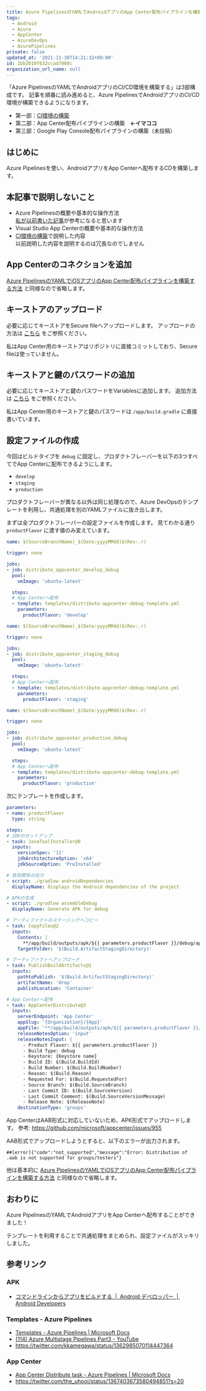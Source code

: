 ```yaml
---
title: Azure PipelinesのYAMLでAndroidアプリのApp Center配布パイプラインを構築する方法
tags:
  - Android
  - Azure
  - AppCenter
  - AzureDevOps
  - AzurePipelines
private: false
updated_at: '2021-11-30T14:21:32+09:00'
id: 1bb2010f632ccad7008c
organization_url_name: null
---
```

「Azure PipelinesのYAMLでAndroidアプリのCI/CD環境を構築する」は3部構成です。
記事を順番に読み進めると、Azure PipelinesでAndroidアプリのCI/CD環境が構築できるようになります。

- 第一部：[CI環境の構築](https://qiita.com/uhooi/items/2c81ce98907eb29fef7d)
- 第二部：App Center配布パイプラインの構築　__←イマココ__
- 第三部：Google Play Console配布パイプラインの構築（未投稿）

## はじめに

Azure Pipelinesを使い、AndroidアプリをApp Centerへ配布するCDを構築します。

## 本記事で説明しないこと

- Azure Pipelinesの概要や基本的な操作方法  
[私が以前書いた記事](https://qiita.com/uhooi/items/5ed8db6aaec01425e453)が参考になると思います
- Visual Studio App Centerの概要や基本的な操作方法
- [CI環境の構築](https://qiita.com/uhooi/items/2c81ce98907eb29fef7d)で説明した内容  
以前説明した内容を説明するのは冗長なのでしません

## App Centerのコネクションを追加

[Azure PipelinesのYAMLでiOSアプリのApp Center配布パイプラインを構築する方法](https://qiita.com/uhooi/items/1245344a6add3e86cdc8#app-centerのコネクションを追加) と同様なので省略します。

## キーストアのアップロード

必要に応じてキーストアをSecure fileへアップロードします。
アップロードの方法は [こちら](https://qiita.com/uhooi/items/1245344a6add3e86cdc8#%E8%A8%BC%E6%98%8E%E6%9B%B8%E3%81%A8provisioning-profile%E3%81%AE%E3%82%A2%E3%83%83%E3%83%97%E3%83%AD%E3%83%BC%E3%83%89) をご参照ください。

私はApp Center用のキーストアはリポジトリに直接コミットしており、Secure fileは使っていません。

## キーストアと鍵のパスワードの追加

必要に応じてキーストアと鍵のパスワードをVariablesに追加します。
追加方法は [こちら](https://qiita.com/uhooi/items/1245344a6add3e86cdc8#p12%E3%83%95%E3%82%A1%E3%82%A4%E3%83%AB%E3%81%AE%E3%83%91%E3%82%B9%E3%83%AF%E3%83%BC%E3%83%89%E3%81%AE%E8%BF%BD%E5%8A%A0) をご参照ください。

私はApp Center用のキーストアと鍵のパスワードは `/app/build.gradle` に直接書いています。

## 設定ファイルの作成

今回はビルドタイプを `debug` に固定し、プロダクトフレーバーを以下の3つすべてでApp Centerに配布できるようにします。

- `develop`
- `staging`
- `production`

プロダクトフレーバーが異なる以外は同じ処理なので、Azure DevOpsのテンプレートを利用し、共通処理を別のYAMLファイルに抜き出します。

まずは全プロダクトフレーバーの設定ファイルを作成します。
見てわかる通り `productFlavor` に渡す値のみ変えています。

```yaml:distribute-appcenter-develop-debug.yml
name: $(SourceBranchName)_$(Date:yyyyMMdd)$(Rev:.r)

trigger: none

jobs:
- job: distribute_appcenter_develop_debug
  pool:
    vmImage: 'ubuntu-latest'

  steps:
  # App Centerへ配布
  - template: templates/distribute-appcenter-debug-template.yml
    parameters:
      productFlavor: 'develop'
```

```yaml:distribute-appcenter-staging-debug.yml
name: $(SourceBranchName)_$(Date:yyyyMMdd)$(Rev:.r)

trigger: none

jobs:
- job: distribute_appcenter_staging_debug
  pool:
    vmImage: 'ubuntu-latest'

  steps:
  # App Centerへ配布
  - template: templates/distribute-appcenter-debug-template.yml
    parameters:
      productFlavor: 'staging'
```

```yaml:distribute-appcenter-production-debug.yml
name: $(SourceBranchName)_$(Date:yyyyMMdd)$(Rev:.r)

trigger: none

jobs:
- job: distribute_appcenter_production_debug
  pool:
    vmImage: 'ubuntu-latest'

  steps:
  # App Centerへ配布
  - template: templates/distribute-appcenter-debug-template.yml
    parameters:
      productFlavor: 'production'
```

次にテンプレートを作成します。

```yaml:templates/distribute-appcenter-debug-template.yml
parameters:
- name: productFlavor
  type: string

steps:
# JDKのセットアップ
- task: JavaToolInstaller@0
  inputs:
    versionSpec: '11'
    jdkArchitectureOption: 'x64'
    jdkSourceOption: 'PreInstalled'

# 依存関係の出力
- script: ./gradlew androidDependencies
  displayName: Displays the Android dependencies of the project

# APKの生成
- script: ./gradlew assembleDebug
  displayName: Generate APK for debug

# アーティファクトのステージングへコピー
- task: CopyFiles@2
  inputs:
    Contents: |
      **/app/build/outputs/apk/${{ parameters.productFlavor }}/debug/app-${{ parameters.productFlavor }}-debug.apk
    TargetFolder: '$(Build.ArtifactStagingDirectory)'

# アーティファクトへアップロード
- task: PublishBuildArtifacts@1
  inputs:
    pathtoPublish: '$(Build.ArtifactStagingDirectory)'
    artifactName: 'drop'
    publishLocation: 'Container'

# App Centerへ配布
- task: AppCenterDistribute@3
  inputs:
    serverEndpoint: 'App Center'
    appSlug: '{Organization}/{App}'
    appFile: '**/app/build/outputs/apk/${{ parameters.productFlavor }}/debug/app-${{ parameters.productFlavor }}-debug.apk'
    releaseNotesOption: 'input'
    releaseNotesInput: |
      - Product Flavor: ${{ parameters.productFlavor }}
      - Build Type: debug
      - Keystore: {Keystore name}
      - Build ID: $(Build.BuildId)
      - Build Number: $(Build.BuildNumber)
      - Reason: $(Build.Reason)
      - Requested For: $(Build.RequestedFor)
      - Source Branch: $(Build.SourceBranch)
      - Last Commit ID: $(Build.SourceVersion)
      - Last Commit Comment: $(Build.SourceVersionMessage)
      - Release Note: $(ReleaseNote)
    destinationType: 'groups'
```

App CenterはAAB形式に対応していないため、APK形式でアップロードします。
参考: https://github.com/microsoft/appcenter/issues/955

AAB形式でアップロードしようとすると、以下のエラーが出力されます。

```
##[error]{"code":"not_supported","message":"Error: Distribution of .aab is not supported for groups/testers"}
```

他は基本的に [Azure PipelinesのYAMLでiOSアプリのApp Center配布パイプラインを構築する方法](https://qiita.com/uhooi/items/1245344a6add3e86cdc8#%E5%90%84%E9%A0%85%E7%9B%AE%E3%81%AE%E7%B4%B9%E4%BB%8B) と同様なので省略します。

## おわりに

Azure PipelinesのYAMLでAndroidアプリをApp Centerへ配布することができました！

テンプレートを利用することで共通処理をまとめられ、設定ファイルがスッキリしました。

## 参考リンク

### APK

- [コマンドラインからアプリをビルドする  |  Android デベロッパー  |  Android Developers](https://developer.android.com/studio/build/building-cmdline?hl=ja)

### Templates - Azure Pipelines

- [Templates - Azure Pipelines | Microsoft Docs](https://docs.microsoft.com/en-us/azure/devops/pipelines/process/templates?view=azure-devops)
- [(114) Azure Multistage Pipelines Part3 - YouTube](https://www.youtube.com/watch?v=d2FevFzDzPY)
- https://twitter.com/kkamegawa/status/1362985070114447364

### App Center

- [App Center Distribute task - Azure Pipelines | Microsoft Docs](https://docs.microsoft.com/en-us/azure/devops/pipelines/tasks/deploy/app-center-distribute?view=azure-devops)
- https://twitter.com/the_uhooi/status/1367403673580494851?s=20
